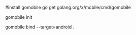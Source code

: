 #install gomobile 
go get golang.org/x/mobile/cmd/gomobile

gomobile init

gomobile bind --target=android .
